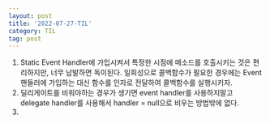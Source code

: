 ```yaml
---
layout: post
title: '2022-07-27-TIL'
category: TIL
tag: post
---
```


1. Static Event Handler에 가입시켜서 특정한 시점에 메소드를 호출시키는 것은 편리하지만, 너무 남발하면 독이된다. 일회성으로 콜백함수가 필요한 경우에는 Event 핸들러에 가입하는 대신 함수를 인자로 전달하여 콜백함수를 실행시키자.
2. 딜리게이트를 비워야하는 경우가 생기면 event handler를 사용하지말고 delegate handler를 사용해서 handler = null으로 비우는 방법밖에 없다.
3. 